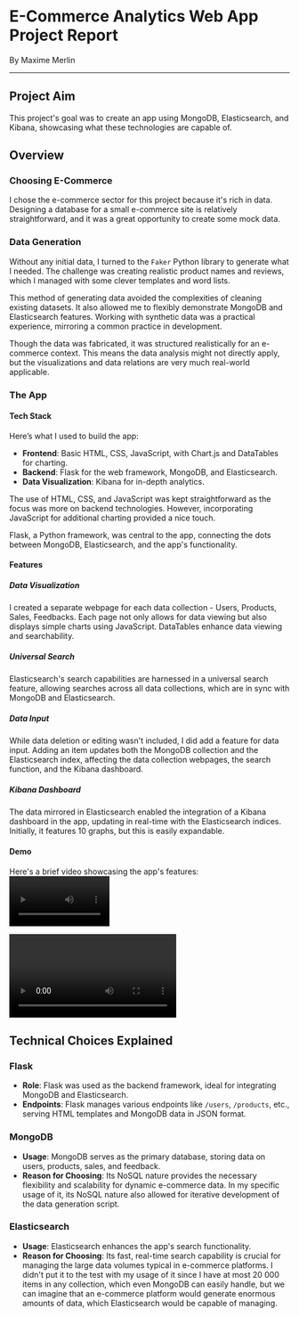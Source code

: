 # E-Commerce Analytics Web App Project Report

By Maxime Merlin
***

## Project Aim
This project's goal was to create an app using MongoDB, Elasticsearch, and Kibana, showcasing what these technologies are capable of.

## Overview

### Choosing E-Commerce
I chose the e-commerce sector for this project because it's rich in data. Designing a database for a small e-commerce site is relatively straightforward, and it was a great opportunity to create some mock data.

### Data Generation
Without any initial data, I turned to the `Faker` Python library to generate what I needed. The challenge was creating realistic product names and reviews, which I managed with some clever templates and word lists.

This method of generating data avoided the complexities of cleaning existing datasets. It also allowed me to flexibly demonstrate MongoDB and Elasticsearch features. Working with synthetic data was a practical experience, mirroring a common practice in development.

Though the data was fabricated, it was structured realistically for an e-commerce context. This means the data analysis might not directly apply, but the visualizations and data relations are very much real-world applicable.

### The App

#### Tech Stack
Here’s what I used to build the app:
- **Frontend**: Basic HTML, CSS, JavaScript, with Chart.js and DataTables for charting.
- **Backend**: Flask for the web framework, MongoDB, and Elasticsearch.
- **Data Visualization**: Kibana for in-depth analytics.

The use of HTML, CSS, and JavaScript was kept straightforward as the focus was more on backend technologies. However, incorporating JavaScript for additional charting provided a nice touch.

Flask, a Python framework, was central to the app, connecting the dots between MongoDB, Elasticsearch, and the app's functionality.

#### Features

##### Data Visualization
I created a separate webpage for each data collection - Users, Products, Sales, Feedbacks. Each page not only allows for data viewing but also displays simple charts using JavaScript. DataTables enhance data viewing and searchability.

##### Universal Search
Elasticsearch's search capabilities are harnessed in a universal search feature, allowing searches across all data collections, which are in sync with MongoDB and Elasticsearch.

##### Data Input
While data deletion or editing wasn't included, I did add a feature for data input. Adding an item updates both the MongoDB collection and the Elasticsearch index, affecting the data collection webpages, the search function, and the Kibana dashboard.

##### Kibana Dashboard
The data mirrored in Elasticsearch enabled the integration of a Kibana dashboard in the app, updating in real-time with the Elasticsearch indices. Initially, it features 10 graphs, but this is easily expandable.

#### Demo
Here's a brief video showcasing the app's features:
<video src='https://github.com/Pierrotpsy/EComViz/blob/main/images/EComViz_demo.webm.mov' width=180></video>

![demo](https://github.com/Pierrotpsy/EComViz/blob/main/images/EComViz_demo.webm.mov)
## Technical Choices Explained

### Flask
- **Role**: Flask was used as the backend framework, ideal for integrating MongoDB and Elasticsearch.
- **Endpoints**: Flask manages various endpoints like `/users`, `/products`, etc., serving HTML templates and MongoDB data in JSON format.

### MongoDB
- **Usage**: MongoDB serves as the primary database, storing data on users, products, sales, and feedback.
- **Reason for Choosing**: Its NoSQL nature provides the necessary flexibility and scalability for dynamic e-commerce data. In my specific usage of it, its NoSQL nature also allowed for iterative development of the data generation script.

### Elasticsearch
- **Usage**: Elasticsearch enhances the app's search functionality.
- **Reason for Choosing**: Its fast, real-time search capability is crucial for managing the large data volumes typical in e-commerce platforms. I didn't put it to the test with my usage of it since I have at most 20 000 items in any collection, which even MongoDB can easily handle, but we can imagine that an e-commerce platform would generate enormous amounts of data, which Elasticsearch would be capable of managing.
